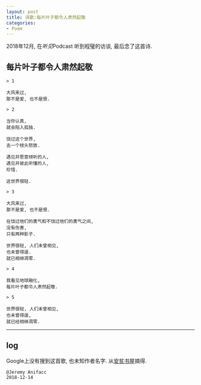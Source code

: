 ```yaml
---
layout: post
title: 诗歌:每片叶子都令人肃然起敬
categories:
- Poem
---
```


2018年12月, 在*听见*Podcast 听到程璧的访谈, 最后念了这首诗. 

## 每片叶子都令人肃然起敬

```
> 1

大风来过,   
那不是爱, 也不是恨.  

> 2

当你认真,  
就会陷入孤独.  

饶过这个世界,
去一个枝头怒放.

遇见并愿意倾听的人,
遇见并彼此听懂的人,
珍惜.

这世界很轻.

> 3

大风来过,
那不是爱, 也不是恨.

在饶过他们的勇气和不饶过他们的勇气之间,
没有伤害,
只有两种影子.

世界很轻, 人们未曾相见,
也未曾得逞.
就已相继凋零.

> 4

我看见地球融化,
每片叶子都令人肃然起敬.

> 5

世界很轻, 人们未曾相见,
也未曾得逞,
就已经相继凋零.
```

---

## log

Google上没有搜到这首歌, 也未知作者名字. 从[安贫书屋](https://mp.weixin.qq.com/s?src=11&timestamp=1544788993&ver=1283&signature=0gq65HRz2WGnjVsEuwAT31pLpt4H*PBbS1-ai4WzJfZg*nNHunjALRf4Qv73*vanzNBrpTLa8N2RWNuJ8m*U6bdfJr4Det*tKs04qiVOOK31cbH2QSYTfvYFuv*is462&new=1)摘得.

```
@Jeremy Anifacc
2018-12-14
```
